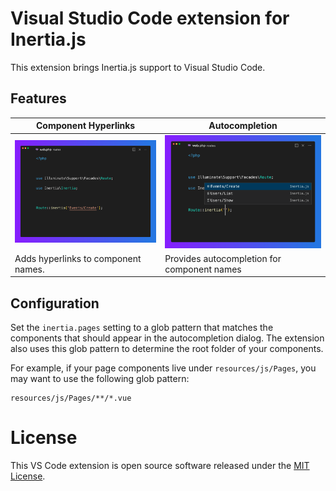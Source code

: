 # Visual Studio Code extension for Inertia.js

This extension brings Inertia.js support to Visual Studio Code.

## Features

| Component Hyperlinks                | Autocompletion                              |
| ----------------------------------- | ------------------------------------------- |
| <img src=".github/hyperlink.png" width="100%" />          | <img src=".github/autocompletion.png" width="100%" />             |
| Adds hyperlinks to component names. | Provides autocompletion for component names |

## Configuration

Set the `inertia.pages` setting to a glob pattern that matches the components
that should appear in the autocompletion dialog. The extension also uses this
glob pattern to determine the root folder of your components.

For example, if your page components live under `resources/js/Pages`, you may
want to use the following glob pattern:

```
resources/js/Pages/**/*.vue
```

# License

This VS Code extension is open source software released under the
[MIT License](./LICENSE.md).
